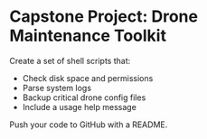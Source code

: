 # Capstone Project: Drone Maintenance Toolkit

Create a set of shell scripts that:
- Check disk space and permissions
- Parse system logs
- Backup critical drone config files
- Include a usage help message

Push your code to GitHub with a README.